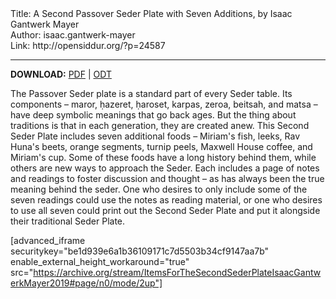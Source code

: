 <html>
<head></head>
<body>
Title: A Second Passover Seder Plate with Seven Additions, by Isaac Gantwerk Mayer<br />
Author: isaac.gantwerk-mayer<br />
Link: http://opensiddur.org/?p=24587
<p />
<hr />

<strong>DOWNLOAD:</strong> <a href="https://archive.org/download/ItemsForTheSecondSederPlateIsaacGantwerkMayer2019/Items%20for%20the%20Second%20Seder%20Plate%20%28Isaac%20Gantwerk%20Mayer%202019%29.pdf">PDF</a> | <a href="https://archive.org/download/ItemsForTheSecondSederPlateIsaacGantwerkMayer2019/Items%20for%20the%20Second%20Seder%20Plate%20%28Isaac%20Gantwerk%20Mayer%202019%29.odt">ODT</a>

The Passover Seder plate is a standard part of every Seder table. Its components – maror, ḥazeret, ḥaroset, karpas, zeroa, beitsah, and matsa – have deep symbolic meanings that go back ages. But the thing about traditions is that in each generation, they are created anew. This Second Seder Plate includes seven additional foods – Miriam's fish, leeks, Rav Huna's beets, orange segments, turnip peels, Maxwell House coffee, and Miriam's cup. Some of these foods have a long history behind them, while others are new ways to approach the Seder. Each includes a page of notes and readings to foster discussion and thought – as has always been the true meaning behind the seder. One who desires to only include some of the seven readings could use the notes as reading material, or one who desires to use all seven could print out the Second Seder Plate and put it alongside their traditional Seder Plate.

[advanced_iframe securitykey="be1d939e6a1b36109171c7d5503b34cf9147aa7b" enable_external_height_workaround="true" src="https://archive.org/stream/ItemsForTheSecondSederPlateIsaacGantwerkMayer2019#page/n0/mode/2up"]


</body>
</html>